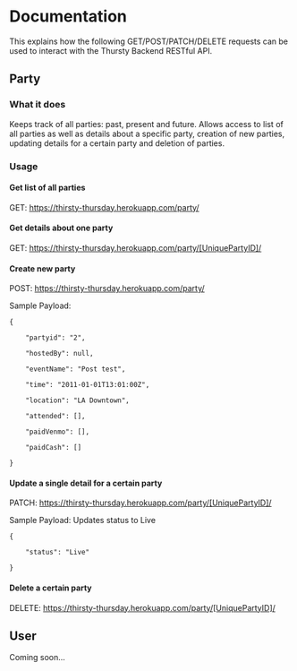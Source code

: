 # Documentation
This explains how the following GET/POST/PATCH/DELETE requests can be used to interact with the Thursty Backend RESTful API.

## Party

### What it does

Keeps track of all parties: past, present and future.
Allows access to list of all parties as well as details about a specific party, creation of new parties, updating details for a certain party and deletion of parties.

### Usage

#### Get list of all parties
GET: https://thirsty-thursday.herokuapp.com/party/

#### Get details about one party
GET: https://thirsty-thursday.herokuapp.com/party/[UniquePartyID]/

#### Create new party
POST: https://thirsty-thursday.herokuapp.com/party/

Sample Payload:

    {

        "partyid": "2",
    
        "hostedBy": null,
    
        "eventName": "Post test",
    
        "time": "2011-01-01T13:01:00Z",
    
        "location": "LA Downtown",
    
        "attended": [],
    
        "paidVenmo": [],
    
        "paidCash": []

    }

#### Update a single detail for a certain party
PATCH: https://thirsty-thursday.herokuapp.com/party/[UniquePartyID]/

Sample Payload: Updates status to Live

    {
    
        "status": "Live"

    }

#### Delete a certain party
DELETE: https://thirsty-thursday.herokuapp.com/party/[UniquePartyID]/

## User
Coming soon...
